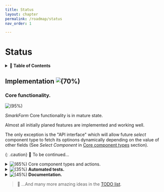 ```yaml
---
title: Status
layout: chapter
permalink: /roadmap/status
nav_order: 1

---
```


# Status

<details>
<summary>
<strong>📖 Table of Contents</strong>
</summary>

  {{ "
<!-- vim-markdown-toc GitLab -->

* [Implementation !(70%)](#implementation-70)
    * [Core functionality.](#core-functionality)

<!-- vim-markdown-toc -->
       " | markdownify }}

</details>




## Implementation ![(70%)](https://progress-bar.dev/65/)


### Core functionality.

<img src="https://progress-bar.dev/95/" alt="(95%)">

*SmarkForm* Core functionality is in mature state.

Almost all initially planed features are implemented and working well.

The only exception is the "API interface" which will allow future *select*
component type to fetch its optinons dynamically depending on the value of
other fields (See *Select Component* in [Core component
types](#core-component-types) section).


{: .caution}
🚧 To be continued...



<details>
<summary><img src="https://progress-bar.dev/60/" alt="(65%)"> Core component types and actions.</summary>


<details>
<summary><img src="https://progress-bar.dev/100/" alt="(100%)"> Form Component Type </summary>

Implementation complete.

</details>

<details>
<summary><img src="https://progress-bar.dev/100/" alt="(100%)"> List Component Type </summary>

Implementation complete.

</details>

<details>
<summary><img src="https://progress-bar.dev/100/" alt="(100%)"> Singleton Component Type </summary>

Implementation complete.

</details>

<details>
<summary><img src="https://progress-bar.dev/100/" alt="(100%)"> Input Component Type </summary>

Implementation complete.

</details>

<details>
<summary><img src="https://progress-bar.dev/0/" alt="(0%)"> Select Component Type.</summary>

Select component will be capable of loading its options from a remote API call
by passing its *src* property to so called "API Interface".

The *API Interface* will allow *select* (and other future components) to fetch
their options dynamically from an external API and react to any change in any
other fields whose value were used as argument to the API call.

For detailed explanation see: [Select Component Type](type_select.md).

</details>

<details>
<summary><img src="https://progress-bar.dev/0/" alt="(0%)"> Number Component Type </summary>

Not yet implemented (but comming soon).

It will just wrap input component to export as number instead of string (we
        will use a separate component to respect original ``<input>`` tag behaviour
        which returns text even if its *type* attribute is "number".

        </details>

        <details>
        <summary><img src="https://progress-bar.dev/0/" alt="(0%)"> Date Component Type </summary>

        Not yet implemented (but comming soon).

        </details>

        <details>
        <summary><img src="https://progress-bar.dev/50/" alt="(50%)"> Action (Special) Component Type </summary>

        Fully functional but only for regular clicks.

        Special behaviours for right / middle / (other) cliks, keyboard events, etc...
        may be eventually implemented in the future. But not a priority yet.

</details>


</details>



<details>
<summary><img src="https://progress-bar.dev/35/" alt="(35%)"> <b>Automated tests.</b></summary>

A mature testing structure with mocha and puppetter is set up to easily
implement tests over any SmarkForm feature.

But only a few actual tests are implemented yet. More tests need to be
developed to ensure all functionality keeps working while implementation
advances.

</details>

<details>
<summary><img src="https://progress-bar.dev/45/" alt="(45%)"> <b>Documentation.</b></summary>

Introductory README file is quite mature. But usage and API documentation still
needs a lot of work...

</details>


> 📌 ...And many more amazing ideas in the [TODO list](./TODO.md).


